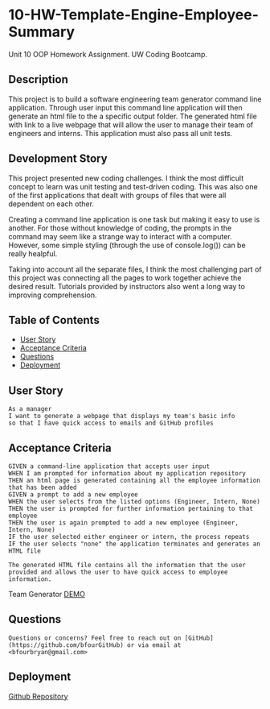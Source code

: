 # 10-HW-Template-Engine-Employee-Summary
Unit 10 OOP Homework Assignment. UW Coding Bootcamp.

## Description
This project is to build a software engineering team generator command line application. Through user input this command line application will then generate an html file to the a specific output folder. The generated html file with link to a live webpage that will allow the user to manage their team of engineers and interns. This application must also pass all unit tests.

## Development Story
This project presented new coding challenges. I think the most difficult concept to learn was unit testing and test-driven coding. This was also one of the first applications that dealt with groups of files that were all dependent on each other. 

Creating a command line application is one task but making it easy to use is another. For those without knowledge of coding, the prompts in the command may seem like a strange way to interact with a computer. However, some simple styling (through the use of console.log()) can be really healpful.

Taking into account all the separate files, I think the most challenging part of this project was connecting all the pages to work together achieve the desired result. Tutorials provided by instructors also went a long way to improving comprehension.

## Table of Contents

* [User Story](#user-story)
* [Acceptance Criteria](#acceptance-criteria)
* [Questions](#questions)
* [Deployment](#deployment)


## User Story
    As a manager
    I want to generate a webpage that displays my team's basic info
    so that I have quick access to emails and GitHub profiles


## Acceptance Criteria
    GIVEN a command-line application that accepts user input
    WHEN I am prompted for information about my application repository
    THEN an html page is generated containing all the employee information that has been added
    GIVEN a prompt to add a new employee 
    WHEN the user selects from the listed options (Engineer, Intern, None)
    THEN the user is prompted for further information pertaining to that employee
    THEN the user is again prompted to add a new employee (Engineer, Intern, None)
    IF the user selected either engineer or intern, the process repeats
    IF the user selects "none" the application terminates and generates an HTML file

    The generated HTML file contains all the information that the user provided and allows the user to have quick access to employee information.

Team Generator [DEMO](https://drive.google.com/file/d/1rvRFp8O38uFP1F3-Tt1ey2MSPR7KTCzy/view?usp=sharing)


## Questions

    Questions or concerns? Feel free to reach out on [GitHub](https://github.com/bfourGitHub) or via email at <bfourbryan@gmail.com>


## Deployment

[Github Repository](https://github.com/bfourGitHub/10-HW-Template-Engine-Employee-Summary)